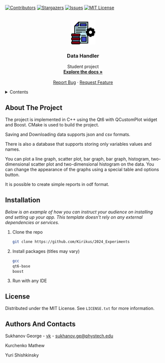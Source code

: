 <a name="readme-top"></a>

[![Contributors][contributors-shield]][contributors-url]
[![Stargazers][stars-shield]][stars-url]
[![Issues][issues-shield]][issues-url]
[![MIT License][license-shield]][license-url]


<br />
<div align="center">
  <a href="https://github.com/Kirikus/2024_Experiments">
    <img src="images/mainwindow.png" alt="Logo" width="80" height="80">
  </a>

  <h3 align="center">Data Handler</h3>

  <p align="center">
    Student project
    <br />
    <a href="https://github.com/Kirikus/2024_Experiments"><strong>Explore the docs »</strong></a>
    <br />
    <br />
    <a href="https://github.com/Kirikus/2024_Experiments/issues/new?labels=bug&template=bug-report---.md">Report Bug</a>
    ·
    <a href="https://github.com/Kirikus/2024_Experiments/issues/new?labels=enhancement&template=feature-request---.md">Request Feature</a>
  </p>
</div>


<details>
  <summary>Contents</summary>
  <ol>
    <li><a href="#about-the-project">About The Project</a></li>
    <li><a href="#installation">Installation</a></li>
    <li><a href="#license">License</a></li>
    <li><a href="#authors-and-contacts">Authors And Contacts</a></li>
  </ol>
</details>


## About The Project

The project is implemented in C++ using the Qt6 with QCustomPlot widget and Boost. CMake is used to build the project.

Saving and Downloading data supports json and csv formats. 

There is also a database that supports storing only variables values and names. 

You can plot a line graph, scatter plot, bar graph, bar graph, histogram, two-dimensional scatter plot and two-dimensional histogram on the data. You can change the appearance of the graphs using a special table and options button. 

It is possible to create simple reports in odf format.

## Installation

_Below is an example of how you can instruct your audience on installing and setting up your app. This template doesn't rely on any external dependencies or services._

1. Clone the repo
   ```sh
   git clone https://github.com/Kirikus/2024_Experiments
   ```
2. Install packages (titles may vary)
   ```sh
   gcc
   qt6-base
   boost
   ```
3. Run with any IDE


## License

Distributed under the MIT License. See `LICENSE.txt` for more information.


## Authors And Contacts

Sukhanov George - [vk](https://vk.com/thefuer) - sukhanov.ge@phystech.edu

Kurchenko Mathew

Yuri Shishkinsky


[contributors-shield]: https://img.shields.io/github/contributors/Kirikus/2024_Experiments.svg?style=for-the-badge
[contributors-url]: https://github.com/Kirikus/2024_Experiments/graphs/contributors

[stars-shield]: https://img.shields.io/github/stars/Kirikus/2024_Experiments.svg?style=for-the-badge
[stars-url]: https://github.com/Kirikus/2024_Experiments/stargazers

[issues-shield]: https://img.shields.io/github/issues/Kirikus/2024_Experiments.svg?style=for-the-badge
[issues-url]: https://github.com/Kirikus/2024_Experiments/issues

[license-shield]: https://img.shields.io/github/license/Kirikus/2024_Experiments.svg?style=for-the-badge
[license-url]: https://github.com/Kirikus/2024_Experiments/blob/main/LICENSE